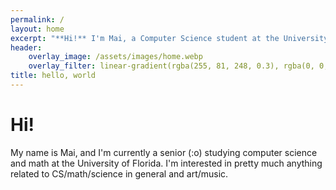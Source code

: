 ```yaml
---
permalink: /
layout: home
excerpt: "**Hi!** I'm Mai, a Computer Science student at the University of Florida."
header:
    overlay_image: /assets/images/home.webp
    overlay_filter: linear-gradient(rgba(255, 81, 248, 0.3), rgba(0, 0, 255, 0.3))
title: hello, world
---
```

# Hi!

My name is Mai, and I'm currently a senior (:o) studying computer science and math at the University of Florida. I'm interested in pretty much anything related to CS/math/science in general and art/music.